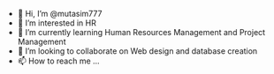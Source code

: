 - 👋 Hi, I’m @mutasim777
- 👀 I’m interested in HR
- 🌱 I’m currently learning Human Resources Management and Project Management
- 💞️ I’m looking to collaborate on Web design and database creation
- 📫 How to reach me ...

<!---
mutasim777/mutasim777 is a ✨ special ✨ repository because its `README.md` (this file) appears on your GitHub profile.
You can click the Preview link to take a look at your changes.
--->
